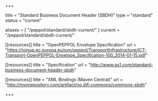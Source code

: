 +++

title = "Standard Business Document Header (SBDH)"
type = "standard"
status = "current"

aliases = [ "/peppol/standard/sbdh-current/" ]
current = "/peppol/standard/sbdh-current/"

[[resources]]
title = "OpenPEPPOL Envelope Specification"
url = "https://joinup.ec.europa.eu/svn/peppol/TransportInfrastructure/ICT-Transport-OpenPEPPOL-Envelope_Specification-100_2014-01-15.pdf"

[[resources]]
title = "Specification"
url = "http://www.gs1.com/standard-business-document-header-sbdh"

[[resources]]
title = "XML Bindings (Maven Central)"
url = "http://mvnrepository.com/artifact/no.difi.commons/commons-sbdh"

+++

